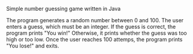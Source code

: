 Simple number guessing game written in Java

The program generates a random number between 0 and 100.
The user enters a guess, which must be an integer.  If the guess is correct, the program prints "You win!" Otherwise, it prints whether the guess was too high or too low.
Once the user reaches 100 attemps, the program prints "You lose!" and exits.
